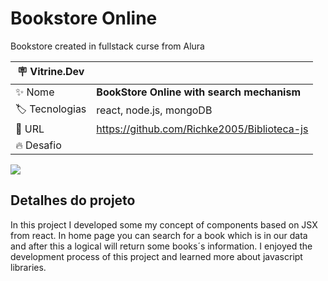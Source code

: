 # Bookstore Online

Bookstore created in fullstack curse from Alura

| :placard: Vitrine.Dev |     |
| -------------  | --- |
| :sparkles: Nome        | **BookStore Online with search mechanism**
| :label: Tecnologias |  react, node.js, mongoDB
| :rocket: URL         | https://github.com/Richke2005/Biblioteca-js
| :fire: Desafio     | 

<!-- Inserir imagem com a #vitrinedev ao final do link -->
![](https://lh3.googleusercontent.com/pw/ADCreHfu6pMVvik8vNJ7tU5CLucHgAhilWTuhu2D2eVNvCpbrHgN8XWxhuilFRPB92hf-fEXnQiYErQZZ5bQ5DMbLlShT1Cds33QZXQvGEYYozyqWI_7n55M52i518ErnxmQlaFuraOiP-GghtJh-o8a2idrXff6O9sPtj1dWCyOtIrM3Z0X67A2elzGjRjqYVNChx3othX4GefbJRMyzGvACrqisD8jmXxZhbxKreDm5h08bJzjm7a4UisVWBAUpf5qMIW8ALb5RqhtwkAcxUnGFRl1_OGdV6c85Q8rvTq3fPKMuJzEl2cTN686Cl-2fCoyR0Yh008t8qzbpNmWxikgulLZk9yKxt-htUuzpnbH38ihXKWcKwsaja3y_SIjIoS1SmRZ8oYcfJc5_7sWswk4R17eV19Mu-_5e1JaM1zBxy7lu4YUbYz7RpBLodccJ9Qp5_Wjv_hf2naSZgEfsbiA3VAWqU_1YN9YISDR1dNPYQ53ESxwT7lHWDAQxhdHRwspeDdA8REekf8ztdoKNWEcyLG_K_c7F89KNS51QFQGrXap8ZhzUqNj6mT50jwbiGrZCTI7mxZ6LVQqxhm0xNkZmBEKzEaF3NVXoe83zwPdKwzcfgSlXMwR9FA4GHd2vkpF89mqbyXgebQjA0j9kbgEw-AvbnlhBKZJv72RIwMe2tbAUz14QLOUC1bmE4fadBXZETCZycliJOdC-oBezS8ckvSkWelf-K_oJ0pVpycyXhawGmCSwdUwjc9-mgdAz0-ixdzFuE0TUT9lY8f2-8j2xRP1845wseoEv1kZWJl_0QxGz2Jq2HXFAFGWUkfnePji1qLAmot85VprCeNliHwAlS2W2hEL_yJL0KiswENKestBbwxpeprWDSLuRqRvdrB9iLG_JfxROvx7ggH7jExYnWut7P0=w816-h612-s-no-gm?authuser=0#vitrinedev)

## Detalhes do projeto

In this project I developed some my concept of components based on JSX from react. In home page you can search for a book which is in our data and after this a logical will return some books´s information. 
I enjoyed the development process of this project and learned more about javascript libraries.
